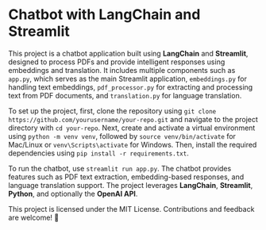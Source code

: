 # Chatbot with LangChain and Streamlit  

This project is a chatbot application built using **LangChain** and **Streamlit**, designed to process PDFs and provide intelligent responses using embeddings and translation. It includes multiple components such as `app.py`, which serves as the main Streamlit application, `embeddings.py` for handling text embeddings, `pdf_processor.py` for extracting and processing text from PDF documents, and `translation.py` for language translation.  

To set up the project, first, clone the repository using `git clone https://github.com/yourusername/your-repo.git` and navigate to the project directory with `cd your-repo`. Next, create and activate a virtual environment using `python -m venv venv`, followed by `source venv/bin/activate` for Mac/Linux or `venv\Scripts\activate` for Windows. Then, install the required dependencies using `pip install -r requirements.txt`.  

To run the chatbot, use `streamlit run app.py`. The chatbot provides features such as PDF text extraction, embedding-based responses, and language translation support. The project leverages **LangChain**, **Streamlit**, **Python**, and optionally the **OpenAI API**.  

This project is licensed under the MIT License. Contributions and feedback are welcome! 🚀  
